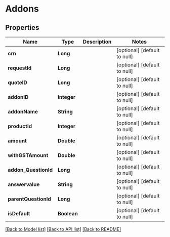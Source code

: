 # Addons
## Properties

| Name | Type | Description | Notes |
|------------ | ------------- | ------------- | -------------|
| **crn** | **Long** |  | [optional] [default to null] |
| **requestId** | **Long** |  | [optional] [default to null] |
| **quoteID** | **Long** |  | [optional] [default to null] |
| **addonID** | **Integer** |  | [optional] [default to null] |
| **addonName** | **String** |  | [optional] [default to null] |
| **productId** | **Integer** |  | [optional] [default to null] |
| **amount** | **Double** |  | [optional] [default to null] |
| **withGSTAmount** | **Double** |  | [optional] [default to null] |
| **addon\_QuestionId** | **Long** |  | [optional] [default to null] |
| **answervalue** | **String** |  | [optional] [default to null] |
| **parentQuestionId** | **Long** |  | [optional] [default to null] |
| **isDefault** | **Boolean** |  | [optional] [default to null] |

[[Back to Model list]](../README.md#documentation-for-models) [[Back to API list]](../README.md#documentation-for-api-endpoints) [[Back to README]](../README.md)

